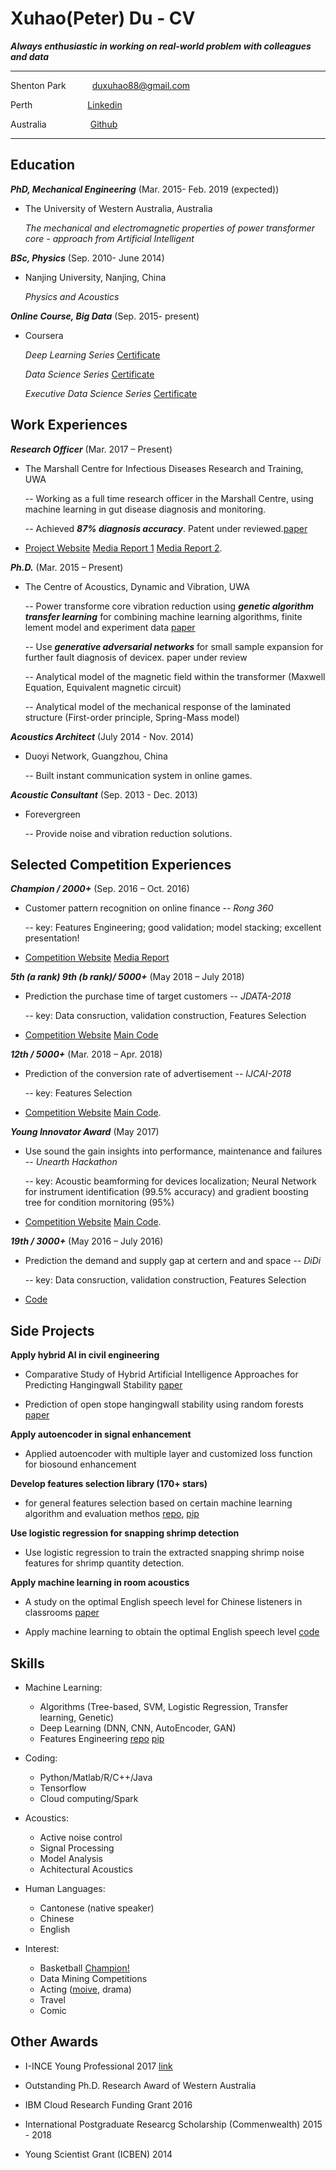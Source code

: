 Xuhao(Peter) Du - CV
============

***Always enthusiastic in working on real-world problem with colleagues and data***

-------------------     ----------------------------
Shenton Park&emsp;&emsp;&emsp;duxuhao88@gmail.com

Perth&emsp;&emsp;&emsp;&emsp;&emsp;&emsp;   [Linkedin](http://www.linkedin.com/in/duxuhao)

Australia&emsp;&emsp;&emsp;&emsp;&emsp;[Github](https://github.com/duxuhao)
-------------------     ----------------------------

Education
---------

***PhD, Mechanical Engineering*** (Mar. 2015- Feb. 2019 (expected))

- The University of Western Australia, Australia 

    *The mechanical and electromagnetic properties of power transformer core - approach from Artificial Intelligent*


***BSc, Physics*** (Sep. 2010- June 2014)
- Nanjing University, Nanjing, China

    *Physics and Acoustics*
    
***Online Course, Big Data*** (Sep. 2015- present)
- Coursera

    *Deep Learning Series* [Certificate](https://www.coursera.org/account/accomplishments/certificate/9AKWXLX25WY6)
    
    *Data Science Series* [Certificate](https://www.coursera.org/account/accomplishments/certificate/QLZVU64R65XV)
    
    *Executive Data Science Series* [Certificate](https://www.coursera.org/account/accomplishments/specialization/certificate/89VEJS2MME5D)

Work Experiences
----------

***Research Officer*** (Mar. 2017 – Present)

- The Marshall Centre for Infectious Diseases Research and Training, UWA

   -- Working as a full time research officer in the Marshall Centre, using machine learning in gut disease diagnosis and monitoring. 
   
   -- Achieved ***87% diagnosis accuracy***. Patent under reviewed.[paper](https://www.gastrojournal.org/article/S0016-5085(18)34476-7/abstract)

* [Project Website](http://crowdresearch.uwa.edu.au/project/noisy-guts-project/)   [Media Report 1](https://thewest.com.au/news/wa/noisy-guts-have-keen-ear-for-stomach-woes-ng-b88449741z)   [Media Report 2](https://particle.scitech.org.au/people/listen-to-your-gut/).

***Ph.D.*** (Mar. 2015 – Present)

- The Centre of Acoustics, Dynamic and Vibration, UWA

   -- Power transforme core vibration reduction using ***genetic algorithm*** ***transfer learning*** for combining machine learning algorithms, finite lement model and experiment data [paper](https://arxiv.org/ftp/arxiv/papers/1703/1703.07130.pdf)
   
   -- Use ***generative adversarial networks*** for small sample expansion for further fault diagnosis of devicex. paper under review
   
   -- Analytical model of the magnetic field within the transformer (Maxwell Equation, Equivalent magnetic circuit)
   
   -- Analytical model of the mechanical response of the laminated structure (First-order principle, Spring-Mass model)

***Acoustics Architect*** (July 2014 - Nov. 2014)

- Duoyi Network, Guangzhou, China

   -- Built instant communication system in online games.

***Acoustic Consultant*** (Sep. 2013 - Dec. 2013)

- Forevergreen

   -- Provide noise and vibration reduction solutions.
   
Selected Competition Experiences
----------

***Champion / 2000+*** (Sep. 2016 – Oct. 2016)

- Customer pattern recognition on online finance -- *Rong 360*

   -- key: Features Engineering; good validation; model stacking; excellent presentation!

* [Competition Website](http://openresearch.rong360.com/dataanalysis2016/index/#right-shouye)  [Media Report](http://news.qlwb.com.cn/2016/1028/762071.shtml)

***5th (a rank) 9th (b rank)/ 5000+*** (May 2018 – July 2018)

- Prediction the purchase time of target customers -- *JDATA-2018*

   -- key: Data consruction, validation construction, Features Selection

* [Competition Website](https://jdata.jd.com/html/detail.html?tab=myteam&id=2) [Main Code](https://github.com/duxuhao/JData-2018)

***12th / 5000+*** (Mar. 2018 – Apr. 2018)

- Prediction of the conversion rate of advertisement -- *IJCAI-2018*

   -- key: Features Selection

* [Competition Website](https://tianchi.aliyun.com/competition/introduction.htm?spm=5176.11409106.5678.1.70604055JiOpvu&raceId=231647&_lang=en_US)  [Main Code](https://github.com/duxuhao/Feature-Selection).

***Young Innovator Award*** (May 2017)

- Use sound the gain insights into performance, maintenance and failures -- *Unearth Hackathon*

   -- key: Acoustic beamforming for devices localization; Neural Network for instrument identification (99.5% accuracy) and gradient boosting tree for condition mornitoring (95%)

* [Competition Website](https://unearthed.solutions/perth-hackathon-unearths-a-gold-mine-of-valuable-solutions-for-newcrest-and-south32/)  [Main Code](https://github.com/duxuhao/Hackathon2017Perth).

***19th / 3000+*** (May 2016 – July 2016)

- Prediction the demand and supply gap at certern and and space -- *DiDi*

   -- key: Data consruction, validation construction, Features Selection

* [Code](https://github.com/duxuhao/didi---Tech) 

Side Projects
----------

**Apply hybrid AI in civil engineering**

- Comparative Study of Hybrid Artificial Intelligence Approaches for Predicting Hangingwall Stability [paper](https://ascelibrary.org/doi/full/10.1061/%28ASCE%29CP.1943-5487.0000737)

- Prediction of open stope hangingwall stability using random forests [paper](https://link.springer.com/article/10.1007%2Fs11069-018-3246-7)

**Apply autoencoder in signal enhancement**

- Applied autoencoder with multiple layer and customized loss function for biosound enhancement

**Develop features selection library (170+ stars)**

-  for general features selection based on certain machine learning algorithm and evaluation methos [repo](https://github.com/duxuhao/Feature-Selection), [pip](https://pypi.org/project/MLFeatureSelection/)

**Use logistic regression for snapping shrimp detection**

-  Use logistic regression to train the extracted snapping shrimp noise features for shrimp quantity detection.

**Apply machine learning in room acoustics**

- A study on the optimal English speech level for Chinese listeners in classrooms [paper](https://www.sciencedirect.com/science/article/pii/S0003682X15002881)

- Apply machine learning to obtain the optimal English speech level [code](https://github.com/duxuhao/Classroom-Acoustics-Research)

Skills
----------------------------------------
* Machine Learning:

     * Algorithms (Tree-based, SVM, Logistic Regression, Transfer learning, Genetic)
     * Deep Learning (DNN, CNN, AutoEncoder, GAN)
     * Features Engineering [repo](https://github.com/duxuhao/Feature-Selection) [pip](https://pypi.org/project/MLFeatureSelection/)
     
* Coding:

     * Python/Matlab/R/C++/Java
     * Tensorflow
     * Cloud computing/Spark
         
* Acoustics:

     * Active noise control
     * Signal Processing
     * Model Analysis
     * Achitectural Acoustics
     
* Human Languages:

     * Cantonese (native speaker)
     * Chinese
     * English

* Interest:

     * Basketball [Champion!](https://www.facebook.com/pg/UWABasketballClub/photos/?tab=album&album_id=485737261623448)
     * Data Mining Competitions
     * Acting ([moive](http://new-play.tudou.com/v/162380334.html?spm=a2h0k.8191414.0.0&from=s1.8-1-1.2), drama)
     * Travel
     * Comic

Other Awards
----------------------------------------

* I-INCE Young Professional 2017 [link](http://i-ince.org/youngprofessionals.php#DEM)

* Outstanding Ph.D. Research Award of Western Australia

* IBM Cloud Research Funding Grant 2016

* International Postgraduate Researcg Scholarship (Commenwealth) 2015 - 2018

* Young Scientist Grant (ICBEN) 2014

